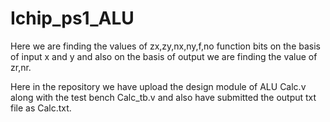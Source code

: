 # Ichip_ps1_ALU

Here we are finding the values of zx,zy,nx,ny,f,no function bits on the basis of input x and y and also on the basis of output we are finding the value of zr,nr.

Here in the repository we have upload the design module of ALU Calc.v along with the test bench Calc_tb.v and also have submitted the output txt file as Calc.txt.

